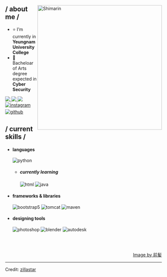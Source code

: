 

<div>

<img align="right" width="400" alt="Shimarin" src="https://i.imgur.com/aNBi8Jf.png"/>

<h2> / about me /</h2>
    
- ⭐ I’m currently in **Yeungnam University College**
- 👾 Bacheloar of Arts degree expected in **Cyber Security**
<div align="left"><a href="https://switcher.gg/user/mawani"><img src="https://img.shields.io/badge/Nintendo Switch-E60012?style=flat-square&logo=Nintendo Switch&logoColor=white"/>  <a href="https://steamcommunity.com/id/mawani/"><img src="https://img.shields.io/badge/Steam-000000?style=flat-square&logo=Steam&logoColor=white"/>  <a href="https://discords.com/bio/p/04685986-1068-b750-4572-2e6b0069e73b"><img src="https://img.shields.io/badge/mawani-5865F2?style=flat-square&logo=Discord&logoColor=white"/><div align="left"><a href="https://instagram.com/pptheatfinger" target="_blank">
<img src=https://img.shields.io/badge/instagram-%23000000.svg?&style=for-the-badge&logo=instagram&logoColor=white alt=instagram style="margin-bottom: 5px;" />
</a>
<a href="https://github.com/parkmawani" target="_blank">
<img src=https://img.shields.io/badge/github-%2324292e.svg?&style=for-the-badge&logo=github&logoColor=white alt=github style="margin-bottom: 5px;" />
</a>  
  
<h2> / current skills / </h2>
  
- <h4> languages </h4>
  <img src = "https://img.shields.io/badge/Python-3776AB?style=for-the-badge&logo=Python&logoColor=white" alt = "python" />
  
  - <h5> currently learning </h5>
    <img src = "https://img.shields.io/badge/HTML5-E34F26?style=for-the-badge&logo=HTML5&logoColor=white" alt = "html" />
    <img src = "https://img.shields.io/badge/java-%23ED8B00.svg?style=for-the-badge&logo=java&logoColor=white" alt = "java" />
    
  
- <h4> frameworks & libraries </h4>
  <img src = "https://img.shields.io/badge/bootstrap-%23563D7C.svg?style=for-the-badge&logo=bootstrap&logoColor=white" alt = "bootstrap5" />
  <img src = "https://img.shields.io/badge/Apache Tomcat-F8DC75?style=for-the-badge&logo=Apache Tomcat&logoColor=black" alt = "tomcat" />
  <img src = "https://img.shields.io/badge/Apache Maven-C71A36?style=for-the-badge&logo=Apache Maven&logoColor=white" alt = "maven" />
  
- <h4> designing tools </h4>
  <img src = "https://img.shields.io/badge/adobe%20photoshop-%2331A8FF.svg?style=for-the-badge&logo=adobe%20photoshop&logoColor=white" alt = "photoshop" />
  <img src = "https://img.shields.io/badge/Blender-F5792A?style=for-the-badge&logo=Blender&logoColor=white" alt = "blender" />
  <img src = "https://img.shields.io/badge/Autodesk-0696D7?style=for-the-badge&logo=Autodesk&logoColor=white" alt = "autodesk" />
  
  </br></br>
  
<div align="right">
<a href="https://www.pixiv.net/en/users/35069640">Image by 前髪</a>
  </div>
  </div>
    
    
------
Credit: [zillastar](https://github.com/zillastar)


